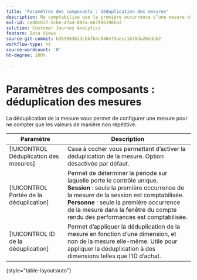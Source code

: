 ```yaml
---
title: 'Paramètres des composants : déduplication des mesures'
description: Ne comptabilise que la première occurrence dʼune mesure dans les rapports.
exl-id: ced0c637-5cbe-47a4-897a-eb79961986a3
solution: Customer Journey Analytics
feature: Data Views
source-git-commit: b353983b13cbbfb4c846e75aecc1b78da26ddeb2
workflow-type: ht
source-wordcount: '0'
ht-degree: 100%

---
```


# Paramètres des composants : déduplication des mesures

La déduplication de la mesure vous permet de configurer une mesure pour ne compter que les valeurs de manière non répétitive.

| Paramètre | Description |
| --- | --- |
| [!UICONTROL Déduplication des mesures] | Case à cocher vous permettant dʼactiver la déduplication de la mesure. Option désactivée par défaut. |
| [!UICONTROL Portée de la déduplication] | Permet de déterminer la période sur laquelle porte le contrôle unique.<br>**Session** : seule la première occurrence de la mesure de la session est comptabilisée.<br>**Personne** : seule la première occurrence de la mesure dans la fenêtre du compte rendu des performances est comptabilisée. |
| [!UICONTROL ID de la déduplication] | Permet dʼappliquer la déduplication de la mesure en fonction dʼune dimension, et non de la mesure elle-même. Utile pour appliquer la déduplication à des dimensions telles que lʼID dʼachat. |

{style=&quot;table-layout:auto&quot;}
